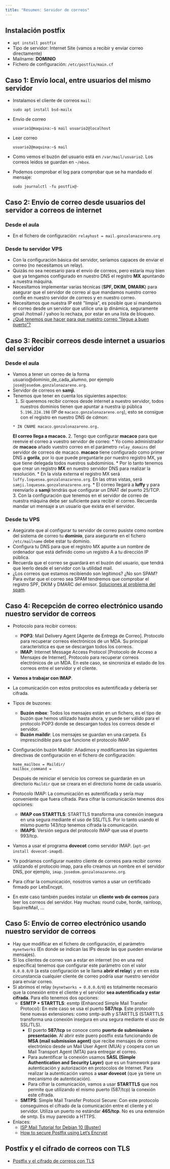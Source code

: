 ```yaml
---
title: "Resumen: Servidor de correos"
---
```

## Instalación postfix

* `apt install postfix`
* Tipo de servidor: Internet Site (vamos a recibir y enviar correo directamente)
* Mailname: **DOMINIO**
* Fichero de configuración: `/etc/postfix/main.cf`

## Caso 1: Envío local, entre usuarios del mismo servidor

* Instalamos el cliente de correos `mail`:
    ```
    sudo apt install bsd-mailx
    ```

* Envío de correo
    ```
    usuario1@maquina:~$ mail usuario2@localhost
    ```
* Leer correo
    ```
    usuario2@maquina:~$ mail
    ```
* Como vemos el buzón del usuario está en `/var/mail/usuario2`. Los correos leídos se guardan en `~/mbox`.
* Podemos comprobar el log para comprobar que se ha mandado el mensaje:
    ```
    sudo journalctl -fu postfix@-
    ```

## Caso 2: Envío de correo desde usuarios del servidor a correos de internet

### Desde el aula

* En el fichero de configuración: `relayhost = mail.gonzalonazareno.org`

### Desde tu servidor VPS

* Con la configuración básica del servidor, seríamos capaces de enviar el correo (no necesitamos un relay).
* Quizás no sea necesario para el envío de correos, pero estaría muy bien que ya tengamos configurado en nuestro DNS el registro **MX** apuntando a nuestra máquina.
* Necesitamos implementar varias técnicas (**SPF, DKIM, DMARK**) para asegurar que el servidor de correo al que mandamos nuestro correo confíe en nuestro servidor de correos y en nuestro correo.
* Necesitamos que nuestra IP esté "limpia", es posible que si mandamos el correo desde un servidor que utilice una ip dinámica, seguramente gmail /hotmail / yahoo lo rechaza, por estar en una lista de bloqueo.
* [¿Qué tenemos que hacer para que nuestro correo “llegue a buen puerto”?](https://github.com/josedom24/curso_correo_electronico_ies/blob/main/modulo3/asegurar_envio_correo.md)

## Caso 3: Recibir correos desde internet a usuarios del servidor

### Desde el aula

* Vamos a tener un correo de la forma usuario@dominio_de_cada_alumno, por ejemplo `jose@josedom.gonzalonazareno.org`.
* Servidor de correos en **samji**.
* Tenemos que tener en cuenta los siguientes aspectos:
    1. Si queremos recibir correos desde internet a nuestro servidor, todos nuestros dominios tienen que apuntar a nuestra ip pública `5.196.224.198` (IP de `macaco.gonzalonazareno.org`), esto se consigue con el registro en nuestro DNS de cdmon:
    ```
    * IN CNAME macaco.gonzalonazareno.org.
    ```
    **El correo llega a macaco.**
    2. Tengo que configurar **macaco** para que reenvie el correo a vuestro servidor de correo:
        * Yo como administrador de **macaco** añado vuestro correo en el parámetro `relay_domains` del servidor de correos de macaco.
        **macaco** tiene configurado como primer DNS a **gorila**, por lo que puede preguntarle por nuestro registro MX, ya que tiene delegada todos nuestros subdominios. 
        * Por lo tanto tenemos que crear un registro **MX** en nuestro servidor DNS para realizar la resolución. 
        * En la vista externa el registro MX será `luffy.loquesea.gonzalonazareno.org`. En las otras vistas, será `samji.loquesea.gonzalonazareno.org`.
	    * El correo llegará a **luffy** y para reenviarlo a **samji** tendrás que configurar un DNAT del puerto 25/TCP.
    3. Con la configuración que tenemos en el servidor de correo de nuestra máquina debe ser suficiente para recibir el correo. Recuerda mandar un mensaje a un usuario que exista en el servidor.

### Desde tu VPS

* Asegúrate que al configurar tu servidor de correo pusiste como nombre del sistema de correo tu **dominio**, para asegurarte en el fichero `/etc/mailname` debe estar tu dominio.
* Configura tu DNS para que el registro MX apunte a un nombre de ordenador que está definido como un registro A a tu dirección IP pública. 
* Recuerda que el correo se guardará en el buzón del usuario, que tendrá que leerlo desde el servidor con la utilidad mail.
* ¿Los correos que estamos recibiendo son legítimos? ¿No son SPAM? Para evitar que el correo sea SPAM tendremos que comprobar el registro SPF, DKIM y DMARC del emisor. [Soluciones al problema del spam](https://github.com/josedom24/curso_correo_electronico_ies/blob/main/modulo3/spam.md).

## Caso 4: Recepción de correo electrónico usando nuestro servidor de correos

* Protocolo para recibir correos:
    * **POP3**: Mail Delivery Agent [Agente de Entrega de Correo]. Protocolo para recuperar correos electrónicos de un MDA. Su principal característica es que se descargan todos los correos.
    * **IMAP**: Internet Message Access Protocol [Protocolo de Acceso a Mensajes de Internet]. Protocolo para recuperar correos electrónicos de un MDA. En este caso, se sincroniza el estado de los correos entre el servidor y el cliente.
* **Vamos a trabajar con IMAP**.
* La comunicación con estos protocolos es autentificada y debería ser cifrada.
* Tipos de buzones:
    * **Buzón mbox**: Todos los mensajes están en un fichero, es el tipo de buzón que hemos utilizado hasta ahora, y puede ser válido para el protocolo POP3 donde se descargan todos los correos desde el servidor.
    * **Buzón maildir**: Los mensajes se guardan en una carpeta. Es imprescindible para que funcione el protocolo IMAP.
* Configuración buzón Maildir:
    Añadimos y modificamos las siguientes directivas de configuración en el fichero de configuración:

    ```
    home_mailbox = Maildir/
    mailbox_command =
    ```
    Después de reiniciar el servicio los correos se guardarán en un directorio `Maildir` que se creara en el directorio home de cada usuario.
* Protocolo IMAP: La comunicación es autentificada y sería muy conveniente que fuera cifrada. Para cifrar la comunicación tenemos dos opciones:
    * **IMAP con STARTTLS**: STARTTLS transforma una conexión insegura en una segura mediante el uso de SSL/TLS. Por lo tanto usando el mismo puerto 143/tcp tenemos cifrada la comunicación.
    * **IMAPS**: Versión segura del protocolo IMAP que usa el puerto 993/tcp.
* Vamos a usar el programa **dovecot** como servidor IMAP. (`apt-get install dovecot-imapd`).
* Ya podríamos configurar nuestro cliente de correos para recibir correo utilizando el protocolo imap, para ello creamos un nombre en el servidor DNS, por ejemplo, `imap.josedom.gonzalonazareno.org`.
* Para cifrar la comunicación, nosotros vamos a usar un certificado firmado por LetsEncypt.
* En este caso también puedes instalar un **cliente web de correos** para leer los correos del servidor. Hay muchas: round cube, horde, rainloop, SquirrelMail, ...

## Caso 5: Envío de correo electrónico usando nuestro servidor de correos

* Hay que modificar en el fichero de configuración, el parámetro `mynetworks` (En donde se indican las IPs desde las que pueden enviarse mensajes). 
* Si los clientes de correo van a estar en internet (no en una red específica) tenemos que configurar este parámetro con el valor `0.0.0.0/0` (a esta configuración se le llama **abrir el relay**) y en en esta circunstancia cualquier cliente de correo podría usar nuestro servidor para enviar correo.
* Si abrimos el relay (`mynetworks = 0.0.0.0/0`) es totalmente necesario que la conexión entre el cliente y el servidor **sea autentificada y estar cifrada**. Para ello tenemos dos opciones:
    * **ESMTP + STARTTLS**: esmtp (Enhanced Simple Mail Transfer Protocol): En este caso se usa el puerto **587/tcp**. Este protocolo tiene nuevas extensiones: como smtp-auth y STARTTLS (STARTTLS transforma una conexión insegura en una segura mediante el uso de SSL/TLS).
        * El puerto **587/tcp** se conoce como **puerto de submission o presentación**. Al abrir este puero postfix esta funcionando de **MSA (mail submission agent)** que recibe mensajes de correo electrónico desde un Mail User Agent (MUA) y coopera con un Mail Transport Agent (MTA) para entregar el correo.
        * Para autentificar la conexión usamos **SASL (Simple Authentication and Security Layer)** que es un framework para autenticación y autorización en protocolos de Internet. Para realizar la autenticación vamos a **usar dovecot** (que ya tiene un mecanismo de autenticación).
        * Para cifrar la comunicación, vamos a usar **STARTTLS** que nos permite que utilizando el mismo puerto (587/tcp) la conexión este cifrada.
    * **SMTPS**: Simple Mail Transfer Protocol Secure: Con este protocolo conseguimos el cifrado de la comunicación entre el cliente y el servidor. Utiliza un puerto no estándar **465/tcp**. No es una extensión de smtp. Es muy parecido a HTTPS.
* Enlaces:
    * [ISP Mail Tutorial for Debian 10 (Buster)](https://123qwe.com/tutorial-debian-10/)
    * [How to secure Postfix using Let’s Encrypt](https://upcloud.com/community/tutorials/secure-postfix-using-lets-encrypt/)

## Postfix y el cifrado de correos con TLS

* [Postfix y el cifrado de correos con TLS](https://github.com/josedom24/curso_correo_electronico_ies/blob/main/modulo4/tls.md)


